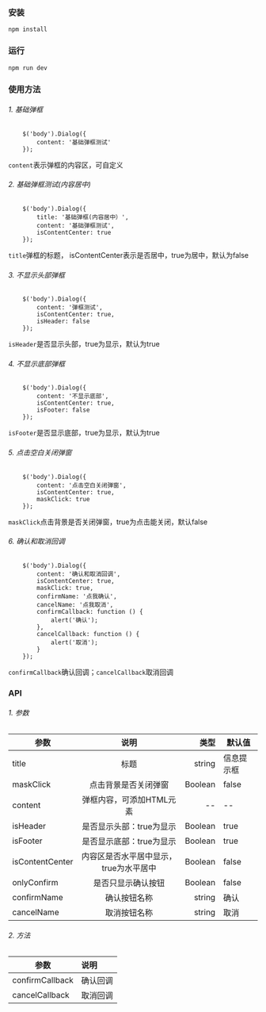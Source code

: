 ### 安装
`npm install`

### 运行
`npm run dev`

### 使用方法

###### 1. 基础弹框
```
    $('body').Dialog({
        content: '基础弹框测试'
    });
```
`content`表示弹框的内容区，可自定义

###### 2. 基础弹框测试(内容居中)
```
    $('body').Dialog({
        title: '基础弹框(内容居中）',
        content: '基础弹框测试',
        isContentCenter: true
    });
```
`title`弹框的标题， isContentCenter表示是否居中，true为居中，默认为false

###### 3. 不显示头部弹框
```
    $('body').Dialog({
        content: '弹框测试',
        isContentCenter: true,
        isHeader: false
    });
```
`isHeader`是否显示头部，true为显示，默认为true

###### 4. 不显示底部弹框
```
    $('body').Dialog({
        content: '不显示底部',
        isContentCenter: true,
        isFooter: false
    });
```
`isFooter`是否显示底部，true为显示，默认为true

###### 5. 点击空白关闭弹窗
```
    $('body').Dialog({
        content: '点击空白关闭弹窗',
        isContentCenter: true,
        maskClick: true
    });
```
`maskClick`点击背景是否关闭弹窗，true为点击能关闭，默认false

###### 6. 确认和取消回调
```
    $('body').Dialog({
        content: '确认和取消回调',
        isContentCenter: true,
        maskClick: true,
        confirmName: '点我确认',
        cancelName: '点我取消',
        confirmCallback: function () {
            alert('确认');
        },
        cancelCallback: function () {
            alert('取消');
        }
    });
```
`confirmCallback`确认回调；`cancelCallback`取消回调

### API
###### 1. 参数
参数|说明|类型|默认值
---|:--:|---:|---
title|标题|string|信息提示框
maskClick|点击背景是否关闭弹窗|Boolean|false
content|弹框内容，可添加HTML元素|--|--
isHeader|是否显示头部：true为显示|Boolean|true
isFooter|是否显示底部：true为显示|Boolean|true
isContentCenter|内容区是否水平居中显示，true为水平居中|Boolean|false
onlyConfirm|是否只显示确认按钮|Boolean|false
confirmName|确认按钮名称|string|确认
cancelName|取消按钮名称|string|取消

###### 2. 方法
参数|说明
---|:---
confirmCallback|确认回调
cancelCallback|取消回调

